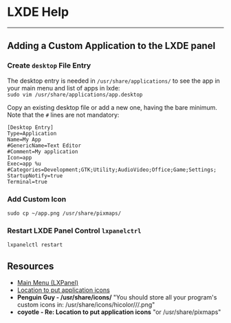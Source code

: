 # LXDE Help
---

## Adding a Custom Application to the LXDE panel

### Create `desktop` File Entry
The desktop entry is needed in `/usr/share/applications/` to see the app in your main menu and list of apps in lxde:  
`sudo vim /usr/share/applications/app.desktop`

Copy an existing desktop file or add a new one, having the bare minimum. Note that the `#` lines are not mandatory:  
```
[Desktop Entry]
Type=Application
Name=My App
#GenericName=Text Editor
#Comment=My application
Icon=app
Exec=app %u
#Categories=Development;GTK;Utility;AudioVideo;Office;Game;Settings;
StartupNotify=true
Terminal=true
```

### Add Custom Icon
`sudo cp ~/app.png /usr/share/pixmaps/`

### Restart LXDE Panel Control `lxpanelctrl`
`lxpanelctl restart`

## Resources
- [Main Menu (LXPanel)](https://wiki.lxde.org/en/Main_Menu)
- [Location to put application icons](https://ubuntuforums.org/showthread.php?t=1380254)
 - **Penguin Guy - /usr/share/icons/** "You should store all your program's custom icons in: /usr/share/icons/hicolor/<resolution>/<type>/<name>.png"
 - **coyotle - Re: Location to put application icons** "or /usr/share/pixmaps"
